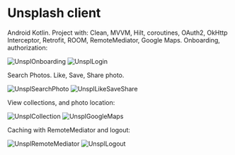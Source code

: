 # Unsplash client
Android Kotlin. Project with: Clean, MVVM, Hilt, coroutines, OAuth2, OkHttp Interceptor, Retrofit, ROOM, RemoteMediator, Google Maps. Onboarding, authorization:

![UnsplOnboarding](https://github.com/Hilski/Unsplash/assets/109789798/8eeda091-13f9-48b7-ab8a-7c0a3b4c7eaa)
![UnsplLogin](https://github.com/Hilski/Unsplash/assets/109789798/abef2d55-ec69-463e-9a3b-8ae40493de6b)

Search Photos. Like, Save, Share photo.

![UnsplSearchPhoto](https://github.com/Hilski/Unsplash/assets/109789798/baeccd72-b172-493c-98b2-5f06984d369d)
![UnsplLikeSaveShare](https://github.com/Hilski/Unsplash/assets/109789798/0ea721af-0f9d-4ca4-94f9-9388a26182b7)

View collections, and photo location:

![UnsplCollection](https://github.com/Hilski/Unsplash/assets/109789798/985d5acc-22e4-49c1-bad6-fc015a779f15)
![UnsplGoogleMaps](https://github.com/Hilski/Unsplash/assets/109789798/bd159722-41be-45ff-906d-9417b554e1c1)

Caching with RemoteMediator and logout:

![UnsplRemoteMediator](https://github.com/Hilski/Unsplash/assets/109789798/8e184e64-6b8a-491d-b133-3d7f75b1cc8d)
![UnsplLogout](https://github.com/Hilski/Unsplash/assets/109789798/5d1727aa-c737-4186-b8cf-4ae56e118032)
